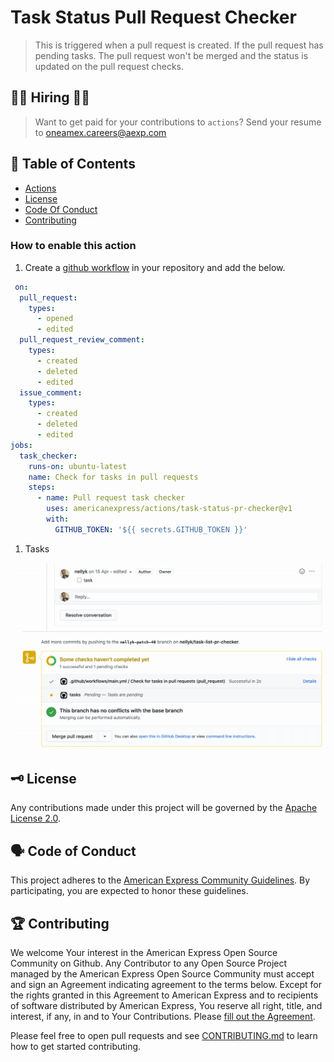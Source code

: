 # Task Status Pull Request Checker

 > This is triggered when a pull request is created. If the pull request has pending tasks. The pull request won't be merged and the status is updated on the pull request checks.

## 👩‍💻 Hiring 👨‍💻

> Want to get paid for your contributions to `actions`?
> Send your resume to oneamex.careers@aexp.com

## 📖 Table of Contents

* [Actions](#-actions)
* [License](#%EF%B8%8F-license)
* [Code Of Conduct](#%EF%B8%8F-code-of-conduct)
* [Contributing](#-contributing)

### How to enable this action

1. Create a [github workflow](https://help.github.com/en/actions/configuring-and-managing-workflows/configuring-a-workflow) in your repository and add the below.

```yaml
 on:
  pull_request:
    types:
      - opened
      - edited
  pull_request_review_comment:
    types:
      - created
      - deleted
      - edited
  issue_comment:
    types:
      - created
      - deleted
      - edited
jobs:
  task_checker:
    runs-on: ubuntu-latest
    name: Check for tasks in pull requests
    steps:
      - name: Pull request task checker
        uses: americanexpress/actions/task-status-pr-checker@v1
        with:
          GITHUB_TOKEN: '${{ secrets.GITHUB_TOKEN }}'
 ```

1. Tasks

![Building passing after task is marked complete](./tasks-checker.gif)


## 🗝️ License

Any contributions made under this project will be governed by the [Apache License
2.0](./LICENSE).

## 🗣️ Code of Conduct

This project adheres to the [American Express Community Guidelines](./CODE_OF_CONDUCT.md).
By participating, you are expected to honor these guidelines.

## 🏆 Contributing

We welcome Your interest in the American Express Open Source Community on Github.
Any Contributor to any Open Source Project managed by the American Express Open
Source Community must accept and sign an Agreement indicating agreement to the
terms below. Except for the rights granted in this Agreement to American Express
and to recipients of software distributed by American Express, You reserve all
right, title, and interest, if any, in and to Your Contributions. Please [fill
out the Agreement](https://cla-assistant.io/americanexpress/).

Please feel free to open pull requests and see [CONTRIBUTING.md](./CONTRIBUTING.md) to learn how to get started contributing.

